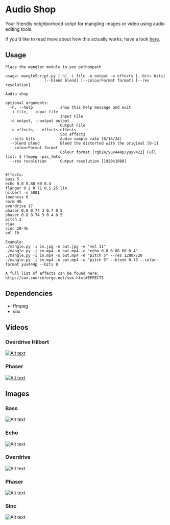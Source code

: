 # Audio Shop
Your friendly neighborhood script for mangling images or video using audio editing tools.

If you'd like to read more about how this actually works, have a look [here](http://memcpy.io/audio-editing-images.html).

## Usage

	Place the mangler module in you pythonpath

	usage: mangleScript.py [-h] -i file -o output -e effects [--bits bits]
					 [--blend blend] [--colourFormat format] [--res resolution]
	
	Audio shop
	
	optional arguments:
	  -h, --help            show this help message and exit
	  -i file, --input file
							Input File
	  -o output, --output output
							Output File
	  -e effects, --effects effects
							Sox effects
	  --bits bits           Audio sample rate [8/16/24]
	  --blend blend         Blend the distorted with the original [0-1]
	  --colourFormat format
							Colour format [rgb24/yuv444p/yuyv422] Full list: $ ffmpeg -pix_fmts
	  --res resolution      Output resolution [1920x1080]


	Effects:
	bass 5
	echo 0.8 0.88 60 0.4
	flanger 0 2 0 71 0.5 25 lin
	hilbert -n 5001
	loudness 6
	norm 90
	overdrive 17
	phaser 0.8 0.74 3 0.7 0.5
	phaser 0.8 0.74 3 0.4 0.5
	pitch 2
	riaa
	sinc 20-4k
	vol 10

	Example:
	./mangle.py -i in.jpg -o out.jpg -e "vol 11"
	./mangle.py -i in.mp4 -o out.mp4 -e "echo 0.8 0.88 60 0.4"
	./mangle.py -i in.mp4 -o out.mp4 -e "pitch 5" --res 1280x720
	./mangle.py -i in.mp4 -o out.mp4 -e "pitch 5" --blend 0.75 --color-format yuv444p --bits 8

	A full list of effects can be found here: http://sox.sourceforge.net/sox.html#EFFECTS

	
## Dependencies
 * ffmpeg
 * sox


## Videos
### Overdrive Hilbert
[![Alt text](/../media/apollo_b8_fyuv444p_overdrive_hilbert.gif?raw=true "Apollo 11 launch")](/../media/apollo_b8_fyuv444p_overdrive_hilbert.mp4?raw=true)

### Phaser
[![Alt text](/../media/wright_b24_frgb48be_phaser.gif?raw=true "Wright")](/../media/wright_b24_frgb48be_phaser.gif?raw=true)

## Images
### Bass
![Alt text](/../media/eiffel_tower_bass.jpg?raw=true "eiffel_tower bass")

### Echo
![Alt text](/../media/eiffel_tower_echo.jpg?raw=true "eiffel_tower echo")

### Overdrive
![Alt text](/../media/eiffel_tower_overdrive.jpg?raw=true "eiffel_tower overdrive")

### Phaser
![Alt text](/../media/eiffel_tower_phaser.jpg?raw=true "eiffel_tower phaser")

### Sinc
![Alt text](/../media/eiffel_tower_sinc.jpg?raw=true "eiffel_tower sinc")
